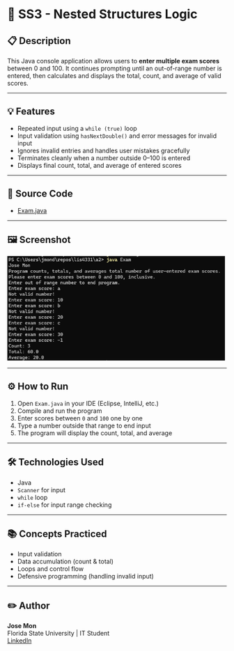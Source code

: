  # 🧩 SS3 - Nested Structures Logic

## 📋 Description
This Java console application allows users to **enter multiple exam scores** between 0 and 100. It continues prompting until an out-of-range number is entered, then calculates and displays the total, count, and average of valid scores.

---

## 💡 Features
- Repeated input using a `while (true)` loop
- Input validation using `hasNextDouble()` and error messages for invalid input
- Ignores invalid entries and handles user mistakes gracefully
- Terminates cleanly when a number outside 0–100 is entered
- Displays final count, total, and average of entered scores

---

## 📂 Source Code
- [Exam.java](./Exam.java)

---

## 🖼️ Screenshot

<img src="img/ss3.png" alt="Exam Score Processor Screenshot" width="500"/>


---

## ⚙️ How to Run
1. Open `Exam.java` in your IDE (Eclipse, IntelliJ, etc.)
2. Compile and run the program
3. Enter scores between `0` and `100` one by one
4. Type a number outside that range to end input
5. The program will display the count, total, and average

---

## 🛠️ Technologies Used
- Java
- `Scanner` for input
- `while` loop
- `if-else` for input range checking

---

## 📚 Concepts Practiced
- Input validation
- Data accumulation (count & total)
- Loops and control flow
- Defensive programming (handling invalid input)

---

## ✏️ Author
**Jose Mon**  
Florida State University | IT Student  
[LinkedIn](https://www.linkedin.com/in/jose-mon-675a67311/)